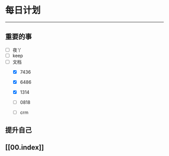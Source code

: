 
# 每日计划
---
## 重要的事

- [ ]    夜丫
- [ ]   keep
- [ ]  文档
     - [x] 7436
     - [x] 6486
     - [x] 1314
     - [ ] 0818
     - [ ] crm



## 提升自己

  



## [[00.index]]










